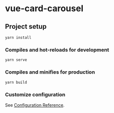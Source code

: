 # vue-card-carousel

## Project setup
```
yarn install
```

### Compiles and hot-reloads for development
```
yarn serve
```

### Compiles and minifies for production
```
yarn build
```


### Customize configuration
See [Configuration Reference](https://cli.vuejs.org/config/).
